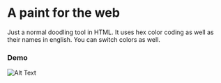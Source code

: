 # A paint for the web
Just a normal doodling tool in HTML. It uses hex color coding as well as their names in english. You can switch colors as well.

### Demo
![Alt Text](https://media.giphy.com/media/7JKPKgcgnjP7fyWRdG/giphy.gif)
